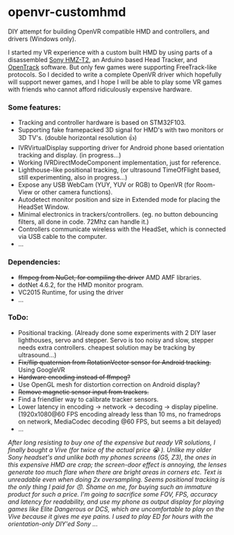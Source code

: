 # openvr-customhmd
DIY attempt for building OpenVR compatible HMD and controllers, and drivers (Windows only). 

I started my VR experience with a custom built HMD by using parts of a disassembled [Sony HMZ-T2](http://www.sony.co.uk/pro/product/semiconductors-head-mounted-display/hmz-t2/overview/), an Arduino based Head Tracker, and [OpenTrack](https://github.com/opentrack/opentrack) software. But only few games were supporting FreeTrack-like protocols. So I decided to write a complete OpenVR driver which hopefully will support newer games, and I hope I will be able to play some VR games with friends who cannot afford ridiculously expensive hardware.  

### Some features:
* Tracking and controller hardware is based on STM32F103.
* Supporting fake framepacked 3D signal for HMD's with two monitors or 3D TV's. (double horizontal resolution :+1:)
* IVRVirtualDisplay supporting driver for Android phone based orientation tracking and display. (in progress...)
* Working IVRDirectModeComponent implementation, just for reference.
* Lighthouse-like positional tracking, (or ultrasound TimeOfFlight based, still experimenting, also in progress...)
* Expose any USB WebCam (YUY, YUV or RGB) to OpenVR (for Room-View or other camera functions).
* Autodetect monitor position and size in Extended mode for placing the HeadSet Window. 
* Minimal electronics in trackers/controllers. (eg. no button debouncing filters, all done in code. 72Mhz can handle it.)
* Controllers communicate wireless with the HeadSet, which is connected via USB cable to the computer.
* ...


### Dependencies:
* ~~ffmpeg from NuGet, for compiling the driver~~ AMD AMF libraries.
* dotNet 4.6.2, for the HMD monitor program.
* VC2015 Runtime, for using the driver
* ...


### ToDo:
* Positional tracking. (Already done some experiments with 2 DIY laser lighthouses, servo and stepper. Servo is too noisy and slow, stepper needs extra controllers. cheapest solution may be tracking by ultrasound...)
* ~~Fix/flip quaternion from RotationVector sensor for Android tracking.~~ Using GoogleVR
* ~~Hardware encoding instead of ffmpeg?~~
* Use OpenGL mesh for distortion correction on Android display?  
* ~~Remove magnetic sensor input from trackers.~~ 
* Find a friendlier way to calibrate tracker sensors.
* Lower latency in encoding -> network -> decoding -> display pipeline. (1920x1080@60 FPS encoding already less than 10 ms, no framedrops on network, MediaCodec decoding @60 FPS, but seems a bit delayed)
* ...


_After long resisting to buy one of the expensive but ready VR solutions, I finally bought a Vive (for twice of the actual price :sob: ).
Unlike my older Sony headset's and unlike both my phones screens (G5, Z3), the ones in this expensive HMD are crap; the screen-door effect is annoying, the lenses generate too much flare when there are bright areas in corners etc. Text is unreadable even when doing 2x oversampling. Seems positional tracking is the only thing I paid for :angry:. Shame on me, for buying such an immature product for such a price. I'm going to sacrifice some FOV, FPS, accuracy and latency for readability, and use my phone as output display for playing games like Elite Dangerous or DCS, which are uncomfortable to play on the Vive because it gives me eye pains. I used to play ED for hours with the orientation-only DIY'ed Sony ..._

